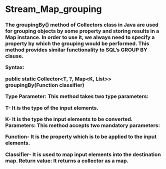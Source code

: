 # Stream_Map_grouping
<h3>
  The groupingBy()
  method of Collectors class in Java are used for grouping objects by some property and storing results in a Map instance. In order to use it, we always need to specify a property by which the grouping would be performed. This method provides similar functionality to SQL’s GROUP BY clause.
 

Syntax:  

public static Collector<T, ?, Map<K, List>> groupingBy(Function classifier) 
 

Type Parameter: This method takes two type parameters: 

T- It is the type of the input elements.
 
K- It is the type the input elements to be converted.
Parameters: This method accepts two mandatory parameters:  

Function- It is the property which is to be applied to the input elements.
 
Classifier- It is used to map input elements into the destination map.
Return value: It returns a collector as a map.</h3>
